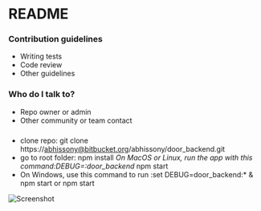 # README #


### Contribution guidelines ###

* Writing tests
* Code review
* Other guidelines

### Who do I talk to? ###

* Repo owner or admin
* Other community or team contact


#####
* clone repo: git clone https://abhissony@bitbucket.org/abhissony/door_backend.git
* go to root folder: npm install
*On MacOS or Linux, run the app with this command:DEBUG=:door_backend* npm start
* On Windows, use this command to run
:set DEBUG=door_backend:* & npm start
or npm start

![Screenshot](screenshot.png)
